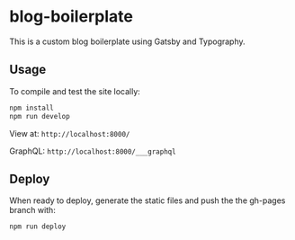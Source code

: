 # blog-boilerplate

This is a custom blog boilerplate using Gatsby and Typography.

## Usage

To compile and test the site locally:

```sh
npm install
npm run develop
```

View at: `http://localhost:8000/`

GraphQL: `http://localhost:8000/___graphql`

## Deploy

When ready to deploy, generate the static files and push the the gh-pages branch with:

```sh
npm run deploy
```